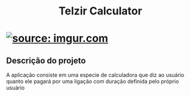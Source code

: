 <h1 align="center">Telzir Calculator<h1>
<a align="center"href="https://imgur.com/3VZvi6C"><img src="https://i.imgur.com/3VZvi6C.png" title="source: imgur.com" /></a>

## Descrição do projeto
<p>A aplicação consiste em uma especie de calculadora que diz ao usuário quanto ele pagará por uma ligação com duração definida pelo próprio usuário</p>
